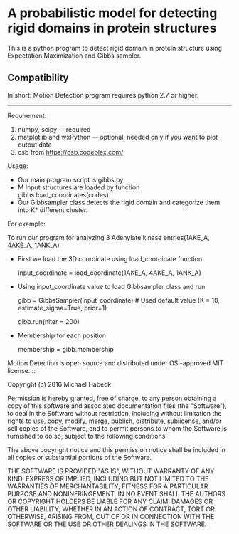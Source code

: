 A probabilistic model for detecting rigid domains in protein structures
========================================
This is a python program to detect rigid domain in protein structure using Expectation Maximization and Gibbs sampler.


Compatibility
-------------

In short: Motion Detection program requires python 2.7 or higher.

------------
Requirement:

   1. numpy, scipy -- required
   2. matplotlib and wxPython -- optional, needed only if you want to plot output data
   3. csb from https://csb.codeplex.com/

Usage:
- Our main program script is gibbs.py 
- M Input structures are loaded by function gibbs.load_coordinates(codes).
- Our Gibbsampler class detects the rigid domain and categorize them into K* different cluster.

For example:

To run our program for analyzing 3 Adenylate kinase entries(1AKE_A, 4AKE_A, 1ANK_A)
- First we load the 3D coordinate using load_coordinate function:

    input_coordinate = load_coordinate(1AKE_A, 4AKE_A, 1ANK_A)

- Using input_coordinate value to load Gibbsampler class and run  

    gibb = GibbsSampler(input_coordinate) # Used default value (K = 10, estimate_sigma=True, prior=1)
    
    gibb.run(niter = 200) 
    
- Membership for each position 

    membership = gibb.membership


Motion Detection is open source and distributed under OSI-approved MIT license.
::

   Copyright (c) 2016 Michael Habeck
   
   Permission is hereby granted, free of charge, to any person obtaining
   a copy of this software and associated documentation files (the
   "Software"), to deal in the Software without restriction, including
   without limitation the rights to use, copy, modify, merge, publish,
   distribute, sublicense, and/or sell copies of the Software, and to
   permit persons to whom the Software is furnished to do so, subject to
   the following conditions:
   
   The above copyright notice and this permission notice shall be
   included in all copies or substantial portions of the Software.
   
   THE SOFTWARE IS PROVIDED "AS IS", WITHOUT WARRANTY OF ANY KIND,
   EXPRESS OR IMPLIED, INCLUDING BUT NOT LIMITED TO THE WARRANTIES OF
   MERCHANTABILITY, FITNESS FOR A PARTICULAR PURPOSE AND NONINFRINGEMENT.
   IN NO EVENT SHALL THE AUTHORS OR COPYRIGHT HOLDERS BE LIABLE FOR ANY
   CLAIM, DAMAGES OR OTHER LIABILITY, WHETHER IN AN ACTION OF CONTRACT,
   TORT OR OTHERWISE, ARISING FROM, OUT OF OR IN CONNECTION WITH THE
   SOFTWARE OR THE USE OR OTHER DEALINGS IN THE SOFTWARE.
